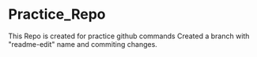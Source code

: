 # Practice_Repo
This Repo is created for practice github commands
Created a branch with "readme-edit" name and commiting changes.
